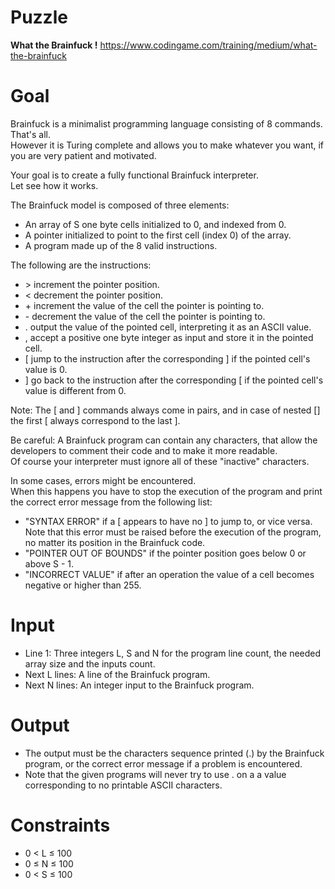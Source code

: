# Puzzle
**What the Brainfuck !** https://www.codingame.com/training/medium/what-the-brainfuck

# Goal
Brainfuck is a minimalist programming language consisting of 8 commands. That's all.  
However it is Turing complete and allows you to make whatever you want, if you are very patient and motivated.

Your goal is to create a fully functional Brainfuck interpreter.  
Let see how it works.

The Brainfuck model is composed of three elements:  
- An array of S one byte cells initialized to 0, and indexed from 0.
- A pointer initialized to point to the first cell (index 0) of the array.
- A program made up of the 8 valid instructions.

The following are the instructions:  
- \> increment the pointer position.
- \< decrement the pointer position.
- \+ increment the value of the cell the pointer is pointing to.
- \- decrement the value of the cell the pointer is pointing to.
- \. output the value of the pointed cell, interpreting it as an ASCII value.
- \, accept a positive one byte integer as input and store it in the pointed cell.
- \[ jump to the instruction after the corresponding ] if the pointed cell's value is 0.
- \] go back to the instruction after the corresponding [ if the pointed cell's value is different from 0.

Note: The [ and ] commands always come in pairs, and in case of nested [] the first [ always correspond to the last ].

Be careful: A Brainfuck program can contain any characters, that allow the developers to comment their code and to make it more readable.  
Of course your interpreter must ignore all of these "inactive" characters.

In some cases, errors might be encountered.  
When this happens you have to stop the execution of the program and print the correct error message from the following list:  
- "SYNTAX ERROR" if a [ appears to have no ] to jump to, or vice versa. 
Note that this error must be raised before the execution of the program, no matter its position in the Brainfuck code.
- "POINTER OUT OF BOUNDS" if the pointer position goes below 0 or above S - 1.
- "INCORRECT VALUE" if after an operation the value of a cell becomes negative or higher than 255.

# Input
* Line 1: Three integers L, S and N for the program line count, the needed array size and the inputs count.
* Next L lines: A line of the Brainfuck program.
* Next N lines: An integer input to the Brainfuck program.

# Output
* The output must be the characters sequence printed (.) by the Brainfuck program, or the correct error message if a problem is encountered.
* Note that the given programs will never try to use . on a a value corresponding to no printable ASCII characters.

# Constraints
* 0 < L ≤ 100
* 0 ≤ N ≤ 100
* 0 < S ≤ 100
